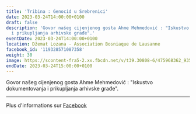 ```yaml
---
title: 'Tribina : Genocid u Srebrenici'
date: 2023-03-24T14:00:00+0100
draft: false
description: 'Govor našeg cijenjenog gosta Ahme Mehmedović : "Iskustvo dokumentovanja
  i prikupljanja arhivske građe".'
eventDate: 2023-03-24T14:00:00+0100
location: Džemat Lozana - Association Bosniaque de Lausanne
facebook_id: '119328571087358'
weight: 30
image: https://scontent-fra5-2.xx.fbcdn.net/v/t39.30808-6/475968362_935496025377664_1254503329331924344_n.jpg?_nc_cat=109&ccb=1-7&_nc_sid=9e60e4&_nc_ohc=SiF4hXCqUywQ7kNvwFPAP6i&_nc_oc=Adn_CEwotsXucxW2J3URU3LOCH9a6Xl9Erf63HQSPAPNEMQ0Paxv-Xexh70EGj1Hn6w&_nc_zt=23&_nc_ht=scontent-fra5-2.xx&edm=ABTKTjYEAAAA&_nc_gid=XI78UelV7TVkDujbialWOQ&oh=00_AfYGo4o3XDYD0TmLdqELlV5cKuWok8fH9YeRb8XKbsSd9A&oe=68DA7547
endDate: 2023-03-24T15:00:00+0100
---
```


Govor našeg cijenjenog gosta Ahme Mehmedović : "Iskustvo dokumentovanja i prikupljanja arhivske građe".

---

Plus d'informations sur [Facebook](https://facebook.com/events/119328571087358)